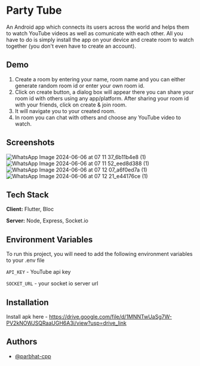 
# Party Tube

An Android app which connects its users across the world and helps them to watch YouTube videos as well as comunicate with each other. All you have to do is simply install the app on your device and create room to watch together (you don't even have to create an account).

## Demo

1. Create a room by entering your name, room name and you can either generate random room id or enter your own room id.
2. Click on create button, a dialog box will appear there you can share your room id with others using any app/platform. After sharing your room id with your friends, click on create & join room.
3. It will navigate you to your created room.
4. In room you can chat with others and choose any YouTube video to watch.
## Screenshots
![WhatsApp Image 2024-06-06 at 07 11 37_6b11b4e8 (1)](https://github.com/parbhat-cpp/partytube-app/assets/83265789/afb4c573-2044-461d-b4b9-e0cb16d5d64e)
![WhatsApp Image 2024-06-06 at 07 11 52_eed8d388 (1)](https://github.com/parbhat-cpp/partytube-app/assets/83265789/ab4c12eb-5ce6-4473-834d-fa07602c1546)
![WhatsApp Image 2024-06-06 at 07 12 07_a6f0ed7a (1)](https://github.com/parbhat-cpp/partytube-app/assets/83265789/abd99bc9-bc70-4ea3-aa64-b98c8763cb7e)
![WhatsApp Image 2024-06-06 at 07 12 21_e44176ce (1)](https://github.com/parbhat-cpp/partytube-app/assets/83265789/e17e73c5-5218-44c6-8f5e-e5e34095a530)

## Tech Stack

**Client:** Flutter, Bloc

**Server:** Node, Express, Socket.io


## Environment Variables

To run this project, you will need to add the following environment variables to your .env file

`API_KEY` - YouTube api key

`SOCKET_URL` - your socket io server url


## Installation

Install apk here - https://drive.google.com/file/d/1MNNTwUaSg7W-PV2kNOWJSQRaaUGH6A3i/view?usp=drive_link
    
## Authors

- [@parbhat-cpp](https://www.github.com/parbhat-cpp)

